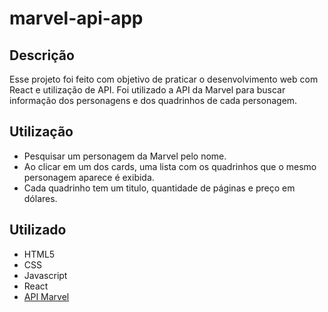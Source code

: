 # marvel-api-app
 
## Descrição

Esse projeto foi feito com objetivo de praticar o desenvolvimento web com React e utilização de API.
Foi utilizado a API da Marvel para buscar informação dos personagens e dos quadrinhos de cada personagem.

## Utilização

- Pesquisar um personagem da Marvel pelo nome.
- Ao clicar em um dos cards, uma lista com os quadrinhos que o mesmo personagem aparece é exibida.
- Cada quadrinho tem um titulo, quantidade de páginas e preço em dólares.

## Utilizado

- HTML5
- CSS
- Javascript
- React
- [API Marvel](https://developer.marvel.com/)
